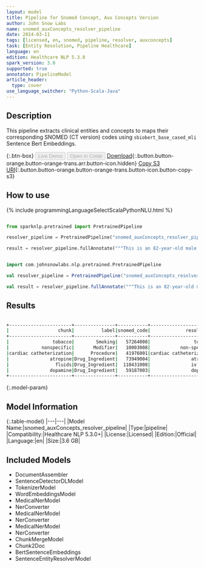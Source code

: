 ```yaml
---
layout: model
title: Pipeline for Snomed Concept, Aux Concepts Version
author: John Snow Labs
name: snomed_auxConcepts_resolver_pipeline
date: 2024-03-11
tags: [licensed, en, snomed, pipeline, resolver, auxconcepts]
task: [Entity Resolution, Pipeline Healthcare]
language: en
edition: Healthcare NLP 5.3.0
spark_version: 3.0
supported: true
annotator: PipelineModel
article_header:
  type: cover
use_language_switcher: "Python-Scala-Java"
---
```


## Description

This pipeline extracts clinical entities and concepts to maps their corresponding SNOMED (CT version) codes using `sbiobert_base_cased_mli` Sentence Bert Embeddings.

{:.btn-box}
<button class="button button-orange" disabled>Live Demo</button>
<button class="button button-orange" disabled>Open in Colab</button>
[Download](https://s3.amazonaws.com/auxdata.johnsnowlabs.com/clinical/models/snomed_auxConcepts_resolver_pipeline_en_5.3.0_3.0_1710200182849.zip){:.button.button-orange.button-orange-trans.arr.button-icon.hidden}
[Copy S3 URI](s3://auxdata.johnsnowlabs.com/clinical/models/snomed_auxConcepts_resolver_pipeline_en_5.3.0_3.0_1710200182849.zip){:.button.button-orange.button-orange-trans.button-icon.button-copy-s3}

## How to use



<div class="tabs-box" markdown="1">
{% include programmingLanguageSelectScalaPythonNLU.html %}
  
```python

from sparknlp.pretrained import PretrainedPipeline

resolver_pipeline = PretrainedPipeline("snomed_auxConcepts_resolver_pipeline", "en", "clinical/models")

result = resolver_pipeline.fullAnnotate("""This is an 82-year-old male with a history of prior tobacco use, hypertension, chronic renal insufficiency, COPD, gastritis, and TIA. He initially presented to Braintree with a nonspecific ST-T abnormality and was transferred to St. Margaret’s Center. He underwent cardiac catheterization because of occlusion of the mid left anterior descending coronary artery lesion, which was complicated by hypotension and bradycardia. He required atropine, IV fluids, and dopamine, possibly secondary to a vagal reaction.""")

```
```scala

import com.johnsnowlabs.nlp.pretrained.PretrainedPipeline

val resolver_pipeline = PretrainedPipeline("snomed_auxConcepts_resolver_pipeline", "en", "clinical/models")

val result = resolver_pipeline.fullAnnotate("""This is an 82-year-old male with a history of prior tobacco use, hypertension, chronic renal insufficiency, COPD, gastritis, and TIA. He initially presented to Braintree with a nonspecific ST-T abnormality and was transferred to St. Margaret’s Center. He underwent cardiac catheterization because of occlusion of the mid left anterior descending coronary artery lesion, which was complicated by hypotension and bradycardia. He required atropine, IV fluids, and dopamine, possibly secondary to a vagal reaction.""")

```
</div>

## Results

```bash

+-----------------------+---------------+-----------+-----------------------+--------------------------------------------------+--------------------------------------------------+--------------------------------------------------+
|                  chunk|          label|snomed_code|             resolution|                                         all_codes|                                   all_resolutions|                                    all_aux_labels|
+-----------------------+---------------+-----------+-----------------------+--------------------------------------------------+--------------------------------------------------+--------------------------------------------------+
|                tobacco|        Smoking|   57264008|                tobacco|57264008:::102407002:::39953003:::159882006:::1...|tobacco:::tobacco smoke:::tobacco - substance::...|Organism:::Substance:::Substance:::Social Conte...|
|            nonspecific|       Modifier|   10003008|           non-specific|10003008:::261992003:::863956004:::300844001:::...|non-specific:::non-biological:::non-sterile:::n...|Qualifier Value:::Qualifier Value:::Qualifier V...|
|cardiac catheterization|      Procedure|   41976001|cardiac catheterization|41976001:::705923009:::721968000:::467735004:::...|cardiac catheterization:::cardiac catheter:::ca...|Procedure:::Physical Object:::Record Artifact::...|
|               atropine|Drug_Ingredient|   73949004|               atropine|73949004:::105075009:::349945006:::410493009:::...|atropine:::atropine measurement:::oral atropine...|Pharma/Biol Product:::Procedure:::Clinical Drug...|
|                 fluids|Drug_Ingredient|  118431008|               iv fluid|118431008:::82449006:::47625008:::261841005:::2...|iv fluid:::iv catheter:::iv route:::iv/c:::iv/r...|Substance:::Physical Object:::Qualifier Value::...|
|               dopamine|Drug_Ingredient|   59187003|               dopamine|59187003:::412383006:::37484001:::32779004:::41...|dopamine:::dopamine agent:::dopamine receptor::...|Pharma/Biol Product:::Substance:::Substance:::P...|
+-----------------------+---------------+-----------+-----------------------+--------------------------------------------------+--------------------------------------------------+--------------------------------------------------+


```

{:.model-param}
## Model Information

{:.table-model}
|---|---|
|Model Name:|snomed_auxConcepts_resolver_pipeline|
|Type:|pipeline|
|Compatibility:|Healthcare NLP 5.3.0+|
|License:|Licensed|
|Edition:|Official|
|Language:|en|
|Size:|3.6 GB|

## Included Models

- DocumentAssembler
- SentenceDetectorDLModel
- TokenizerModel
- WordEmbeddingsModel
- MedicalNerModel
- NerConverter
- MedicalNerModel
- NerConverter
- MedicalNerModel
- NerConverter
- ChunkMergeModel
- Chunk2Doc
- BertSentenceEmbeddings
- SentenceEntityResolverModel
